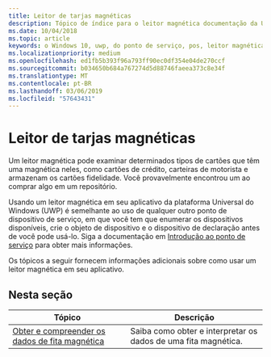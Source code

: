 ```yaml
---
title: Leitor de tarjas magnéticas
description: Tópico de índice para o leitor magnética documentação da UWP.
ms.date: 10/04/2018
ms.topic: article
keywords: o Windows 10, uwp, do ponto de serviço, pos, leitor magnética
ms.localizationpriority: medium
ms.openlocfilehash: ed1fb5b393f96a793ff90ec0df354e04de270ccf
ms.sourcegitcommit: b034650b684a767274d5d88746faeea373c8e34f
ms.translationtype: MT
ms.contentlocale: pt-BR
ms.lasthandoff: 03/06/2019
ms.locfileid: "57643431"
---
```

# <a name="magnetic-stripe-reader"></a>Leitor de tarjas magnéticas

Um leitor magnética pode examinar determinados tipos de cartões que têm uma magnética neles, como cartões de crédito, carteiras de motorista e armazenam os cartões fidelidade. Você provavelmente encontrou um ao comprar algo em um repositório.

Usando um leitor magnética em seu aplicativo da plataforma Universal do Windows (UWP) é semelhante ao uso de qualquer outro ponto de dispositivo de serviço, em que você tem que enumerar os dispositivos disponíveis, crie o objeto de dispositivo e o dispositivo de declaração antes de você pode usá-lo. Siga a documentação em [Introdução ao ponto de serviço](pos-basics.md) para obter mais informações.

Os tópicos a seguir fornecem informações adicionais sobre como usar um leitor magnética em seu aplicativo.

## <a name="in-this-section"></a>Nesta seção

| Tópico | Descrição |
|-------|-------------|
| [Obter e compreender os dados de fita magnética](../devices-sensors/pos-magnetic-stripe-reader-data.md) | Saiba como obter e interpretar os dados de uma fita magnética. |